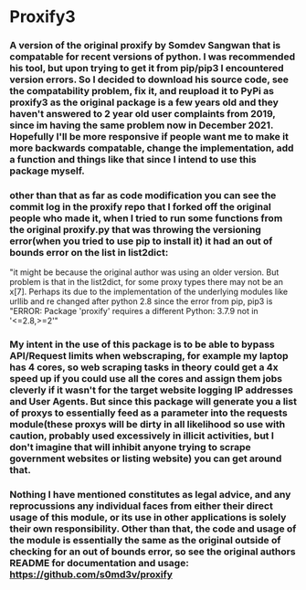 # Proxify3

### A version of the original proxify by Somdev Sangwan that is compatable for recent versions of python.  I was recommended his tool, but upon trying to get it from pip/pip3 I encountered version errors. So I decided to download his source code, see the compatability problem, fix it, and reupload it to PyPi as proxify3 as the original package is a few years old and they haven't answered to 2 year old user complaints from 2019, since im having the same problem now in December 2021.  Hopefully I'll be more responsive if people want me to make it more backwards compatable, change the implementation, add a function and things like that since I intend to use this package myself.

### other than that as far as code modification you can see the commit log in the proxify repo that I forked off the original people who made it, when I tried to run some functions from the original proxify.py that was throwing the versioning error(when you tried to use pip to install it) it had an out of bounds error on the list in list2dict:

"it might be because the original author was using an older version.  But problem is that in the list2dict, for some proxy types there may not be an x[7].  Perhaps its due to the implementation of the underlying modules like urllib and re changed after python 2.8 since the error from pip, pip3 is "ERROR: Package 'proxify' requires a different Python: 3.7.9 not in '<=2.8,>=2'"

### My intent in the use of this package is to be able to bypass API/Request limits when webscraping, for example my laptop has 4 cores, so web scraping tasks in theory could get a 4x speed up if you could use all the cores and assign them jobs cleverly if it wasn't for the target website logging IP addresses and User Agents.  But since this package will generate you a list of proxys to essentially feed as a parameter into the requests module(these proxys will be dirty in all likelihood so use with caution, probably used excessively in illicit activities, but I don't imagine that will inhibit anyone trying to scrape government websites or listing website) you can get around that.

### Nothing I have mentioned constitutes as legal advice, and any reprocussions any individual faces from either their direct usage of this module, or its use in other applications is solely their own responsibility. Other than that, the code and usage of the module is essentially the same as the original outside of checking for an out of bounds error, so see the original authors README for documentation and usage: https://github.com/s0md3v/proxify

